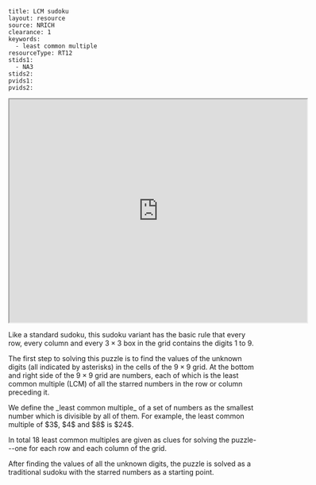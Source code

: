 ````
title: LCM sudoku
layout: resource
source: NRICH
clearance: 1
keywords:
  - least common multiple
resourceType: RT12
stids1:
  - NA3
stids2:
pvids1:
pvids2:

````
<div class="row-fluid">
<iframe src="http://nrich.maths.org/content/id/6311/SudokuNov08v2.swf" style="width:600px; height:450px" class="nrich-embed"></iframe>
</div>

Like a standard sudoku, this sudoku variant has the basic rule that every row, every column and every $3 \times 3$ box in the grid contains the digits $1$ to $9$. 

The first step to solving this puzzle is to find the values of the unknown digits (all indicated by asterisks) in the cells of the $9 \times 9$ grid.  At the bottom and right side of the $9 \times 9$ grid are numbers, each of which is the least common multiple (LCM) of all the starred numbers in the row or column preceding it. 
<div class="chalk">
We define the _least common multiple_ of a set of numbers as the smallest number which is divisible by all of them.  For example, the least common multiple of $3$, $4$ and $8$ is $24$.
</div> 

In total 18 least common multiples are given as clues for solving the puzzle---one for each row and each column of the grid. 

After finding the values of all the unknown digits, the puzzle is solved as a traditional sudoku with the starred numbers as a starting point.
